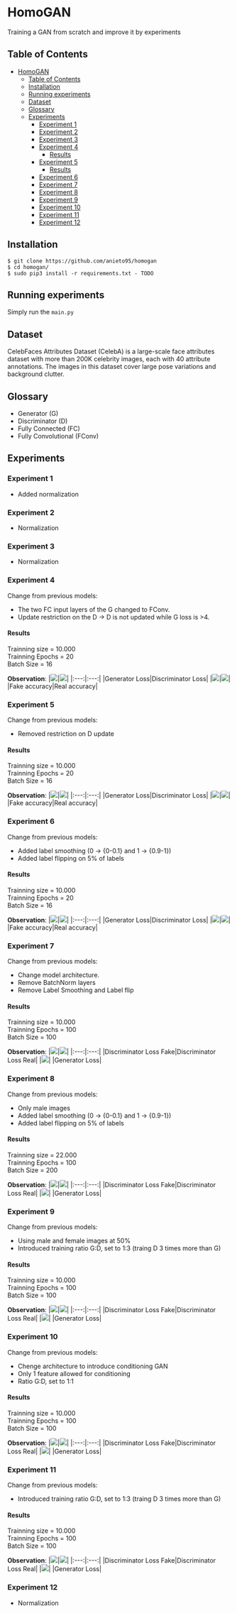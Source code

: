 # HomoGAN
Training a GAN from scratch and improve it by experiments 

## Table of Contents

- [HomoGAN](#homogan)
  * [Table of Contents](#table-of-contents)
  * [Installation](#installation)
  * [Running experiments](#running-experiments)
  * [Dataset](#dataset)
  * [Glossary](#glossary)
  * [Experiments](#experiments)
    + [Experiment 1](#experiment-1)
    + [Experiment 2](#experiment-2)
    + [Experiment 3](#experiment-3)
    + [Experiment 4](#experiment-4)
      - [Results](#results)
    + [Experiment 5](#experiment-5)
      - [Results](#results-1)
    + [Experiment 6](#experiment-6)
    + [Experiment 7](#experiment-7)
    + [Experiment 8](#experiment-8)
    + [Experiment 9](#experiment-9)
    + [Experiment 10](#experiment-10)
    + [Experiment 11](#experiment-11)
    + [Experiment 12](#experiment-12)

## Installation
    $ git clone https://github.com/anieto95/homogan
    $ cd homogan/
    $ sudo pip3 install -r requirements.txt	- TODO

## Running experiments

Simply run the `main.py`

## Dataset

CelebFaces Attributes Dataset (CelebA) is a large-scale face attributes dataset with more than 200K celebrity images, each with 40 attribute annotations. The images in this dataset cover large pose variations and background clutter.

## Glossary
* Generator (G)
* Discriminator (D)
* Fully Connected (FC)
* Fully Convolutional (FConv)

## Experiments
### Experiment 1
- Added normalization

### Experiment 2
- Normalization

### Experiment 3
- Normalization

### Experiment 4
Change from previous models: 
* The two FC input layers of the G changed to FConv.
* Update restriction on the D -> D is not updated while G loss is >4.

#### Results
Trainning size = 10.000\
Trainning Epochs = 20\
Batch Size = 16

__Observation__: 
|![](src/Experiment4/Gen_Loss.png)|![](src/Experiment4/Disc_Loss.png)|
|:---:|:---:|
|Generator Loss|Discriminator Loss|
|![](src/Experiment4/fake_acc.png)|![](src/Experiment4/real_acc.png)|
|Fake accuracy|Real accuracy|

### Experiment 5
Change from previous models: 
* Removed restriction on D update

#### Results
Trainning size = 10.000\
Trainning Epochs = 20\
Batch Size = 16

__Observation__: 
|![](src/Experiment5/Gen_Loss.png)|![](src/Experiment5/Disc_Loss.png)|
|:---:|:---:|
|Generator Loss|Discriminator Loss|
|![](src/Experiment5/fake_acc.png)|![](src/Experiment5/real_acc.png)|
|Fake accuracy|Real accuracy|

### Experiment 6
Change from previous models: 
* Added label smoothing (0 -> {0-0.1} and 1 -> {0.9-1})
* Added label flipping on 5% of labels

#### Results
Trainning size = 10.000\
Trainning Epochs = 20\
Batch Size = 16

__Observation__: 
|![](src/Experiment6/Gen_Loss.png)|![](src/Experiment6/Disc_Loss.png)|
|:---:|:---:|
|Generator Loss|Discriminator Loss|
|![](src/Experiment6/fake_acc.png)|![](src/Experiment6/real_acc.png)|
|Fake accuracy|Real accuracy|

### Experiment 7
Change from previous models: 
* Change model architecture.
* Remove BatchNorm layers
* Remove Label Smoothing and Label flip

#### Results
Trainning size = 10.000\
Trainning Epochs = 100\
Batch Size = 100

__Observation__: 
|![](src/Experiment7/DiscLossFake.png)|![](src/Experiment7/DiscLossReal.png)|
|:---:|:---:|
|Discriminator Loss Fake|Discriminator Loss Real|
|![](src/Experiment7/GenLoss.png)|
|Generator Loss|

### Experiment 8
Change from previous models: 
* Only male images
* Added label smoothing (0 -> {0-0.1} and 1 -> {0.9-1})
* Added label flipping on 5% of labels

#### Results
Trainning size = 22.000\
Trainning Epochs = 100\
Batch Size = 200

__Observation__: 
|![](src/Experiment8/DiscLossFake.png)|![](src/Experiment8/DiscLossReal.png)|
|:---:|:---:|
|Discriminator Loss Fake|Discriminator Loss Real|
|![](src/Experiment8/GenLoss.png)|
|Generator Loss|

### Experiment 9
Change from previous models: 
* Using male and female images at 50%
* Introduced training ratio G:D, set to 1:3 (traing D 3 times more than G)

#### Results
Trainning size = 10.000\
Trainning Epochs = 100\
Batch Size = 100

__Observation__: 
|![](src/Experiment9/DiscLossFake.png)|![](src/Experiment9/DiscLossReal.png)|
|:---:|:---:|
|Discriminator Loss Fake|Discriminator Loss Real|
|![](src/Experiment9/GenLoss.png)|
|Generator Loss|

### Experiment 10
Change from previous models: 
* Chenge architecture to introduce conditioning GAN
* Only 1 feature allowed for conditioning 
* Ratio G:D, set to 1:1

#### Results
Trainning size = 10.000\
Trainning Epochs = 100\
Batch Size = 100

__Observation__: 
|![](src/Experiment10/DiscLossFake.png)|![](src/Experiment10/DiscLossReal.png)|
|:---:|:---:|
|Discriminator Loss Fake|Discriminator Loss Real|
|![](src/Experiment10/GenLoss.png)|
|Generator Loss|

### Experiment 11
Change from previous models: 
* Introduced training ratio G:D, set to 1:3 (traing D 3 times more than G)

#### Results
Trainning size = 10.000\
Trainning Epochs = 100\
Batch Size = 100

__Observation__: 
|![](src/Experiment11/DiscLossFake.png)|![](src/Experiment11/DiscLossReal.png)|
|:---:|:---:|
|Discriminator Loss Fake|Discriminator Loss Real|
|![](src/Experiment11/GenLoss.png)|
|Generator Loss|

### Experiment 12
- Normalization
